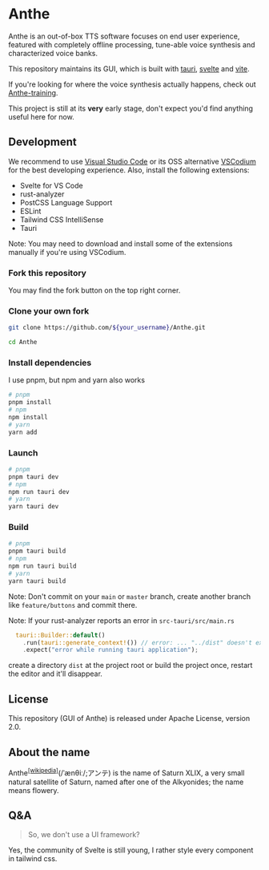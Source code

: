 # Anthe

Anthe is an out-of-box TTS software focuses on end user experience, featured with completely offline processing, tune-able voice synthesis and characterized voice banks.  

This repository maintains its GUI, which is built with [tauri](https://github.com/tauri-apps/tauri), [svelte](https://github.com/sveltejs/svelte) and [vite](https://github.com/vitejs/vite).  

If you're looking for where the voice synthesis actually happens, check out [Anthe-training](https://github.com/Patchethium/Anthe-training).  

This project is still at its **very** early stage, don't expect you'd find anything useful here for now.  

## Development

We recommend to use [Visual Studio Code](https://code.visualstudio.com/) or its OSS alternative [VSCodium](https://vscodium.com/) for the best developing experience. Also, install the following extensions:

- Svelte for VS Code
- rust-analyzer
- PostCSS Language Support
- ESLint
- Tailwind CSS IntelliSense
- Tauri

Note: You may need to download and install some of the extensions manually if you're using VSCodium. 
### Fork this repository

You may find the fork button on the top right corner.

### Clone your own fork
```sh
git clone https://github.com/${your_username}/Anthe.git

cd Anthe
```
### Install dependencies

I use pnpm, but npm and yarn also works

```sh
# pnpm
pnpm install
# npm
npm install
# yarn
yarn add
```
### Launch

```sh
# pnpm
pnpm tauri dev
# npm
npm run tauri dev
# yarn
yarn tauri dev
```

### Build
```sh
# pnpm
pnpm tauri build
# npm
npm run tauri build
# yarn
yarn tauri build
```

Note: Don't commit on your `main` or `master` branch, create another branch like `feature/buttons` and commit there.  

Note: If your rust-analyzer reports an error in `src-tauri/src/main.rs`
```Rust
  tauri::Builder::default()
    .run(tauri::generate_context!()) // error: ... "../dist" doesn't exist ...
    .expect("error while running tauri application");
```

create a directory `dist` at the project root or build the project once, restart the editor and it'll disappear.

## License

This repository (GUI of Anthe) is released under Apache License, version 2.0.  

## About the name

Anthe<sup>[\[wikipedia\]](https://en.wikipedia.org/wiki/Anthe_(moon))</sup>(/ˈænθiː/;アンテ) is the name of Saturn XLIX, a very small natural satellite of Saturn, named after one of the Alkyonides; the name means flowery.  

## Q&A

> So, we don't use a UI framework?

Yes, the community of Svelte is still young, I rather style every component in tailwind css.  
